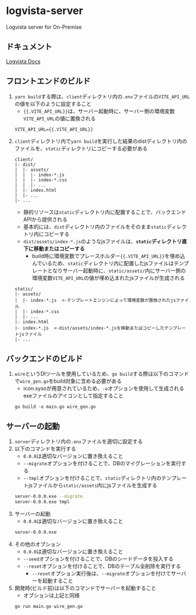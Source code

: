 # logvista-server
Logvista server for On-Premise

## ドキュメント

[Logvista Docs](https://takotakocyumans-organization.gitbook.io/logvista-docs/)

## フロントエンドのビルド
1. `yarn build`する際は、`client`ディレクトリ内の`.env`ファイルの`VITE_API_URL`の値を以下のように設定すること
    - `{{.VITE_API_URL}}`は、サーバー起動時に、サーバー側の環境変数`VITE_API_URL`の値に置換される
    ```
    VITE_API_URL={{.VITE_API_URL}}
    ```
2. `client`ディレクトリ内で`yarn build`を実行した結果のdistディレクトリ内のファイルを、`static`ディレクトリにコピーする必要がある
    ```
    client/
    |- dist/
    |  |- assets/
    |  |  |- index-*.js
    |  |  |- index-*.css
    |  |  |- ...
    |  |- index.html
    |  |- ...
    |- ...
    ```
    - 静的リソースは`static`ディレクトリ内に配置することで、バックエンドAPIから提供される
    - 基本的には、`dist`ディレクトリ内のファイルをそのまま`static`ディレクトリ内にコピーする
    - `dist/assets/index-*.js`のようなjsファイルは、**`static`ディレクトリ直下に移動またはコピーする**
        - build時に環境変数でプレースホルダー`{{.VITE_API_URL}}`を埋め込んでいるため、`static`ディレクトリ内に配置したjsファイルはテンプレートとなりサーバー起動時に、`static/assets/`内にサーバー側の環境変数`VITE_API_URL`の値が埋め込まれたjsファイルが生成される
    ```
    static/
    |- assets/
    |  |- index-*.js  <-テンプレートエンジンによって環境変数が置換されたjsファイル
    |  |- index-*.css
    |  |- ...
    |- index.html
    |- index-*.js  <-dist/assets/index-*.jsを移動またはコピーしたテンプレートjsファイル
    |- ...
    ```


## バックエンドのビルド
1. `wire`というDIツールを使用しているため、`go build`する際は以下のコマンドで`wire_gen.go`をbuild対象に含める必要がある
    - icon.sysoが用意されているため、`-o`オプションを使用して生成されるexeファイルのアイコンとして指定すること
    ```
    go build -o main.go wire_gen.go
    ```


## サーバーの起動
1. `server`ディレクトリ内の`.env`ファイルを適切に設定する
2. 以下のコマンドを実行する
    - `0.0.0`は適切なバージョンに置き換えること
    - `--migrate`オプションを付けることで、DBのマイグレーションを実行する
    - `--tmpl`オプションを付けることで、`static`ディレクトリ内のテンプレートjsファイルから`static/assets`内にjsファイルを生成する
    ```bash
    server-0.0.0.exe --migrate
    server-0.0.0.exe tmpl
    ```
3. サーバーの起動
    - `0.0.0`は適切なバージョンに置き換えること
    ```bash
    server-0.0.0.exe
    ```
4. その他のオプション
    - `0.0.0`は適切なバージョンに置き換えること
    - `--seed`オプションを付けることで、DBのシードデータを投入する
    - `--reset`オプションを付けることで、DBのテーブル全削除を実行する
        - `--reset`オプション実行後は、`--migrate`オプションを付けてサーバーを起動すること
5. 開発時(ビルド前)は以下のコマンドでサーバーを起動すること
    - オプションは上記と同様
    ```bash
    go run main.go wire_gen.go
    ```
